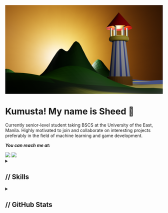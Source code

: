 <img align="center" src="img/header.png">


# Kumusta! My name is Sheed :wave:
Currently senior-level student taking BSCS at the University of the East, Manila. Highly motivated to join and collaborate on interesting projects preferably in the field of machine learning and game development.

***You can reach me at:***
<div align="left">
<a href="https://www.linkedin.com/in/rasheed-delacruz/" target="_blank" rel="noreferrer"><img src="https://img.shields.io/badge/LinkedIn-0077B5?style=for-the-badge&logo=linkedin&logoColor=white" loading="lazy" height="25" /></a>
<a href="mailto:rasheed.delacruz@yahoo.com" target="_blank" rel="noreferrer"><img src="https://img.shields.io/badge/Yahoo!-6001D2?style=for-the-badge&logo=Yahoo!&logoColor=white" loading="lazy" height="25" /></a>
</div>

<details>
  <summary>
    
  ## // Skills
    
  </summary>

## // Skills
#### Languages
<a href="https://www.python.org/" target="_blank" rel="noreferrer"><img src="https://img.shields.io/badge/Python-3776AB?style=for-the-badge&logo=python&logoColor=white" loading="lazy" width="auto" height="30" alt="Python" /></a>
<a href="#" target="_blank" rel="noreferrer"><img src="https://img.shields.io/badge/Java-ED8B00?style=for-the-badge&logo=java&logoColor=white" loading="lazy" width="auto" height="30" alt="Java" /></a>
<a href="#" target="_blank" rel="noreferrer"><img src="https://img.shields.io/badge/JavaScript-F7DF1E?style=for-the-badge&logo=javascript&logoColor=black" loading="lazy" width="auto" height="30" alt="JavaScript" /></a>
<a href="#" rel="noreferrer"><img src="https://img.shields.io/badge/R-276DC3?style=for-the-badge&logo=r&logoColor=white" loading="lazy" width="auto" height="30" alt="R" /></a>
<a href="#" target="_blank" rel="noreferrer"><img src="https://img.shields.io/badge/Sass-CC6699?style=for-the-badge&logo=sass&logoColor=white" loading="lazy" width="auto" height="30" alt="SASS" /></a>

#### Frameworks
<a href="https://flask.palletsprojects.com/en/2.0.x/" target="_blank" rel="noreferrer"><img src="https://img.shields.io/badge/Flask-000000?style=for-the-badge&logo=flask&logoColor=white" loading="lazy" width="auto" height="30" alt="Flask" /></a>
<a href="https://reactjs.org/" target="_blank" rel="noreferrer"><img src="https://img.shields.io/badge/React-20232A?style=for-the-badge&logo=react&logoColor=61DAFB" loading="lazy" width="auto" height="30" alt="React" /></a>

#### DBMS (Database Management System)
<a href="" target="_blank" rel="noreferrer"><img src="https://img.shields.io/badge/MySQL-005C84?style=for-the-badge&logo=mysql&logoColor=white" loading="lazy" width="auto" height="30" /></a>
<a href="" target="_blank" rel="noreferrer"><img src="https://img.shields.io/badge/PostgreSQL-316192?style=for-the-badge&logo=postgresql&logoColor=white" loading="lazy" width="auto" height="30" /></a>
<a href="" target="_blank" rel="noreferrer"><img src="https://img.shields.io/badge/Microsoft%20SQL%20Server-CC2927?style=for-the-badge&logo=microsoft%20sql%20server&logoColor=white" loading="lazy" width="auto" height="30" alt="MySQL" /></a>

#### Tools
<a href="" target="_blank" rel="noreferrer"><img src="https://img.shields.io/badge/Heroku-430098?style=for-the-badge&logo=heroku&logoColor=white" loading="lazy" width="auto" height="30" /></a>
<a href="" target="_blank" rel="noreferrer"><img src="https://img.shields.io/badge/Notion-000000?style=for-the-badge&logo=notion&logoColor=white" loading="lazy" width="auto" height="30" /></a>
<a href="" target="_blank" rel="noreferrer"><img src="https://img.shields.io/badge/replit-667881?style=for-the-badge&logo=replit&logoColor=white"
loading="lazy" width="auto" height="30" /></a>
<a href="" target="_blank" rel="noreferrer"><img src="https://img.shields.io/badge/Visual_Studio_Code-0078D4?style=for-the-badge&logo=visual%20studio%20code&logoColor=white" loading="lazy" width="auto" height="30" /></a>

#### Currently learning
<a href="https://www.djangoproject.com/" target="_blank" rel="noreferrer"><img src="https://img.shields.io/badge/Django-092E20?style=for-the-badge&logo=django&logoColor=white" loading="lazy" width="auto" height="30" alt="Django" /></a>
<a href="https://dotnet.microsoft.com/en-us/" target="_blank" rel="noreferrer"><img src="https://img.shields.io/badge/.NET-5C2D91?style=for-the-badge&logo=.net&logoColor=white" loading="lazy" width="auto" height="30" alt=".Net" /></a>

#### Other Interest
<a href="#" rel="noreferrer"><img src="https://img.shields.io/badge/React_Native-20232A?style=for-the-badge&logo=react&logoColor=61DAFB" loading="lazy" width="auto" height="30" /></a>
<a href="#" rel="noreferrer"><img src="https://img.shields.io/badge/Xamarin-3498DB?style=for-the-badge&logo=xamarin&logoColor=white" loading="lazy" width="auto" height="30" /></a>
<a href="#" rel="noreferrer"><img src="https://img.shields.io/badge/Unity-100000?style=for-the-badge&logo=unity&logoColor=white" loading="lazy" width="auto" height="30" /></a>

</details>


<details>
  <summary>
    
  ## // GitHub Stats
    
  </summary>
    
## // GitHub Stats
<a href="http://www.github.com/meelvore"><img src="https://github-readme-stats.vercel.app/api?username=meelvore&show_icons=true&hide=&count_private=true&title_color=ffffff&text_color=ffffff&icon_color=ffffff&bg_color=1c1917&hide_border=true&show_icons=true" alt="meelvore's GitHub stats" /></a>
<a href="http://www.github.com/meelvore"><img src="https://github-readme-streak-stats.herokuapp.com/?user=meelvore&stroke=ffffff&background=1c1917&ring=ffffff&fire=ffffff&currStreakNum=ffffff&currStreakLabel=ffffff&sideNums=ffffff&sideLabels=ffffff&dates=ffffff&hide_border=true" /></a>
<!-- <a href="http://www.github.com/meelvore"><img src="https://github-readme-activity-graph.cyclic.app/graph?username=meelvore&bg_color=1c1917&color=ffffff&line=ffffff&point=ffffff&area_color=1c1917&area=true&hide_border=true&custom_title=GitHub%20Commits%20Graph" alt="GitHub Commits Graph" /></a> -->


<div>
<a align="left" href="https://www.linkedin.com/in/rasheed-delacruz/" target="_blank" rel="noreferrer"><img src="https://img.shields.io/badge/LinkedIn-0077B5?style=for-the-badge&logo=linkedin&logoColor=white" loading="lazy" height="25" /></a>
<a align="left" href="mailto:rasheed.delacruz@yahoo.com" target="_blank" rel="noreferrer"><img src="https://img.shields.io/badge/Yahoo!-6001D2?style=for-the-badge&logo=Yahoo!&logoColor=white" loading="lazy" height="25" /></a>
<img align="right" src="https://img.shields.io/github/followers/meelvore.svg?style=social&label=Follow&maxAge=2592000" height="25" />
<img align="right" src="https://visitor-badge.laobi.icu/badge?page_id=meelvore.README.md" height="25" />
</div>
</details>


<!-- ================================================================================================================================ -->
